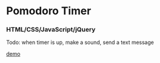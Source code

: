 # Pomodoro Timer
### HTML/CSS/JavaScript/jQuery

Todo: when timer is up, make a sound, send a text message

[demo](https://codepen.io/hsienhsiuliao/pen/XqroXX)
